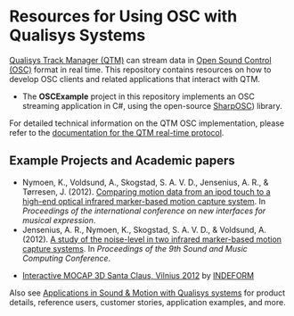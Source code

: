 # Resources for Using OSC with Qualisys Systems

[Qualisys Track Manager (QTM)](http://www.qualisys.com/software/qualisys-track-manager/) can stream data in [Open Sound Control (OSC)](http://opensoundcontrol.org/) format in real time. This repository contains resources on how to develop OSC clients and related applications that interact with QTM.

- The **OSCExample** project in this repository implements an OSC streaming application in C#, using the open-source [SharpOSC](http://github.com/ValdemarOrn/SharpOSC)) library.

For detailed technical information on the QTM OSC implementation, please refer to the [documentation for the QTM real-time protocol](https://qualisys.github.io/Real-Time-Protocol-Documentation/).

## Example Projects and Academic papers

- Nymoen, K., Voldsund, A., Skogstad, S. A. V. D., Jensenius, A. R., & Tørresen, J. (2012). [Comparing motion data from an ipod touch to a high-end optical infrared marker-based motion capture system](http://www.nime.org/proceedings/2012/nime2012_198.pdf). In *Proceedings of the international conference on new interfaces for musical expression*. 
- Jensenius, A. R., Nymoen, K., Skogstad, S. A. V. D., & Voldsund, A. (2012). [A study of the noise-level in two infrared marker-based motion capture systems](http://www.arj.no/wp-content/2012/07/Jensenius_SMC_2012a.pdf). In *Proceedings of the 9th Sound and Music Computing Conference*.
* [Interactive MOCAP 3D Santa Claus, Vilnius 2012](https://youtu.be/U-BX9UPbKh4) by [INDEFORM](http://www.indeform.com/)

Also see [Applications in Sound & Motion with Qualisys systems](http://www.qualisys.com/applications/other/sound-motion) for product details, reference users, customer stories, application examples, and more.
